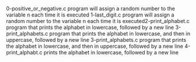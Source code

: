 0-positive_or_negative.c
program will assign a random number to the variable n each time it is executed
1-last_digit.c
program will assign a random number to the variable n each time it is executed2-print_alphabet.c
program that prints the alphabet in lowercase, followed by a new line
3-print_alphabets.c
program that prints the alphabet in lowercase, and then in uppercase, followed by a new line
3-print_alphabets.c
program that prints the alphabet in lowercase, and then in uppercase, followed by a new line
4-print_alphabt.c
prints the alphabet in lowercase, followed by a new line
